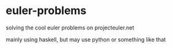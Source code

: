 euler-problems
==============

solving the cool euler problems on projecteuler.net

mainly using haskell, but may use python or something like that
